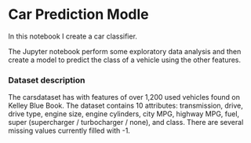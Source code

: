 # Car Prediction Modle
In this notebook I create a car classifier. 

The Jupyter notebook perform some exploratory data analysis and then create a model to predict the class of a vehicle using the other features. 
### Dataset description
The carsdataset has with features of over 1,200 used vehicles found on Kelley Blue Book. The dataset contains 10 attributes: transmission, drive, drive type, engine size, engine cylinders, city MPG, highway MPG, fuel, super (supercharger / turbocharger / none), and class. There are several missing values currently filled with -1. 